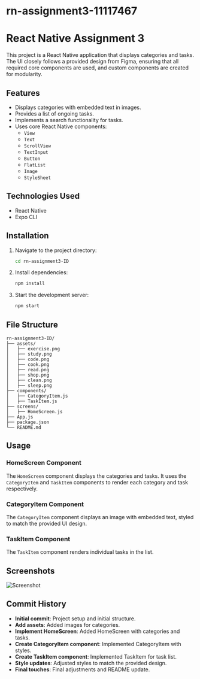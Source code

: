 # rn-assignment3-11117467

# React Native Assignment 3

This project is a React Native application that displays categories and tasks. The UI closely follows a provided design from Figma, ensuring that all required core components are used, and custom components are created for modularity.

## Features

- Displays categories with embedded text in images.
- Provides a list of ongoing tasks.
- Implements a search functionality for tasks.
- Uses core React Native components:
  - `View`
  - `Text`
  - `ScrollView`
  - `TextInput`
  - `Button`
  - `FlatList`
  - `Image`
  - `StyleSheet`

## Technologies Used

- React Native
- Expo CLI

## Installation

1. Navigate to the project directory:

   ```bash
   cd rn-assignment3-ID
   ```

2. Install dependencies:

   ```bash
   npm install
   ```

3. Start the development server:

   ```bash
   npm start
   ```

## File Structure

```
rn-assignment3-ID/
├── assets/
│   ├── exercise.png
│   ├── study.png
│   ├── code.png
│   ├── cook.png
│   ├── read.png
│   ├── shop.png
│   ├── clean.png
│   ├── sleep.png
├── components/
│   ├── CategoryItem.js
│   ├── TaskItem.js
├── screens/
│   ├── HomeScreen.js
├── App.js
├── package.json
└── README.md
```

## Usage

### HomeScreen Component

The `HomeScreen` component displays the categories and tasks. It uses the `CategoryItem` and `TaskItem` components to render each category and task respectively.

### CategoryItem Component

The `CategoryItem` component displays an image with embedded text, styled to match the provided UI design.

### TaskItem Component

The `TaskItem` component renders individual tasks in the list.

## Screenshots

![Screenshot](./assets/UI.jpg)

## Commit History

- **Initial commit**: Project setup and initial structure.
- **Add assets**: Added images for categories.
- **Implement HomeScreen**: Added HomeScreen with categories and tasks.
- **Create CategoryItem component**: Implemented CategoryItem with styles.
- **Create TaskItem component**: Implemented TaskItem for task list.
- **Style updates**: Adjusted styles to match the provided design.
- **Final touches**: Final adjustments and README update.




